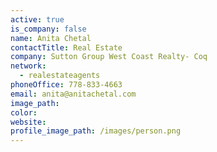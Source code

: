 ```yaml
---
active: true
is_company: false
name: Anita Chetal
contactTitle: Real Estate
company: Sutton Group West Coast Realty- Coq
network:
  - realestateagents
phoneOffice: 778-833-4663
email: anita@anitachetal.com
image_path:
color:
website:
profile_image_path: /images/person.png
---
```

